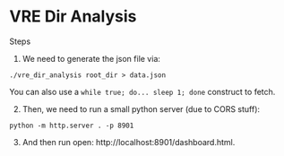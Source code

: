 # VRE Dir Analysis

Steps

1. We need to generate the json file via:

```
./vre_dir_analysis root_dir > data.json
```

You can also use a `while true; do... sleep 1; done` construct to fetch.

2. Then, we need to run a small python server (due to CORS stuff):
```
python -m http.server . -p 8901
```

3. And then run open: http://localhost:8901/dashboard.html.

